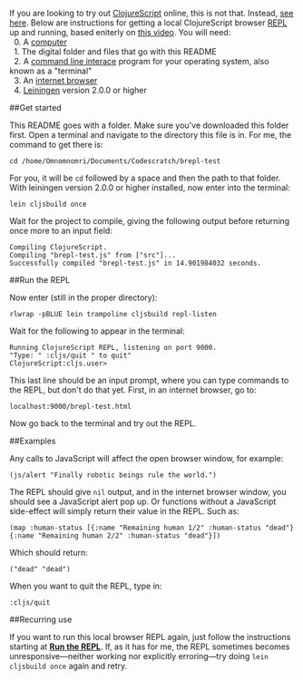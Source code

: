 If you are looking to try out [ClojureScript](https://github.com/clojure/clojurescript) online, this is not that. Instead, [see here](http://clojurescript.net/). Below are instructions for getting a local ClojureScript browser [REPL](http://en.wikipedia.org/wiki/Read%E2%80%93eval%E2%80%93print_loop) up and running, based eniterly on [this video](http://www.youtube.com/watch?v=OqCOA8P8QOY&noredirect=1). You will need:
<br>&nbsp;&nbsp;0. A [computer](http://www.urbandictionary.com/define.php?term=computer)
<br>&nbsp;&nbsp;1. The digital folder and files that go with this README
<br>&nbsp;&nbsp;2. A [command line interace](http://en.wikipedia.org/wiki/Command-line_interface) program for your operating system, also known as a "terminal"
<br>&nbsp;&nbsp;3. An [internet browser](http://en.wikipedia.org/wiki/Web_browser)
<br>&nbsp;&nbsp;4. [Leiningen](http://leiningen.org/) version 2.0.0 or higher

##Get started

This README goes with a folder. Make sure you've downloaded this folder first. Open a terminal and navigate to the directory this file is in. For me, the command to get there is:

    cd /home/Omnomnomri/Documents/Codescratch/brepl-test

For you, it will be `cd` followed by a space and then the path to that folder. With leiningen version 2.0.0 or higher installed, now enter into the terminal:

    lein cljsbuild once

Wait for the project to compile, giving the following output before returning once more to an input field:

    Compiling ClojureScript.
    Compiling "brepl-test.js" from ["src"]...
    Successfully compiled "brepl-test.js" in 14.901984032 seconds.

##Run the REPL

Now enter (still in the proper directory):

    rlwrap -pBLUE lein trampoline cljsbuild repl-listen

Wait for the following to appear in the terminal:

    Running ClojureScript REPL, listening on port 9000.
    "Type: " :cljs/quit " to quit"
    ClojureScript:cljs.user>

This last line should be an input prompt, where you can type commands to the REPL, but don't do that yet. First, in an internet browser, go to:

    localhost:9000/brepl-test.html

Now go back to the terminal and try out the REPL.

##Examples

Any calls to JavaScript will affect the open browser window, for example:

    (js/alert "Finally robotic beings rule the world.")

The REPL should give `nil` output, and in the internet browser window, you should see a JavaScript alert pop up. Or functions without a JavaScript side-effect will simply return their value in the REPL. Such as:

    (map :human-status [{:name "Remaining human 1/2" :human-status "dead"} {:name "Remaining human 2/2" :human-status "dead"}])

Which should return:

    ("dead" "dead")

When you want to quit the REPL, type in:

    :cljs/quit

##Recurring use

If you want to run this local browser REPL again, just follow the instructions starting at [**Run the REPL**](#run-the-repl). If, as it has for me, the REPL sometimes becomes unresponsive&#8212;neither working nor explicitly erroring&#8212;try doing `lein cljsbuild once` again and retry.
